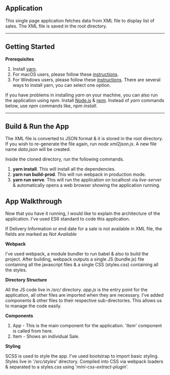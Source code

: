 ## Application

This single page application fetches data from XML file to display list of sales. The XML file is saved in the root directory.

---

## Getting Started

**Prerequisites** 

1. Install [yarn](https://yarnpkg.com/en/).
2. For macOS users, please follow these [instructions](https://yarnpkg.com/lang/en/docs/install/#mac-stable).
2. For Windows users, please follow these [instructions](https://yarnpkg.com/lang/en/docs/install/#windows-stable). There are several ways to install yarn, you can select one option.

If you have problems in installing *yarn* on your machine, you can also run the application using *npm*. Install [Node.js](https://nodejs.org/en/) & [npm](https://www.npmjs.com). Instead of *yarn* commands below, use *npm* commands like, *npm install*. 

---

## Build & Run the App

The XML file is converted to JSON format & it is stored in the root directory. If you wish to re-generate the file again, run *node xml2json.js*. A new file name *data.json* will be created.

Inside the cloned directory, run the following commands.

1. **yarn install**. This will install all the dependencies.
2. **yarn run build-prod**. This will run webpack in production mode.
3. **yarn run serve**. This will run the application on localhost via *live-server* & automatically opens a web browser showing the application running.

## App Walkthrough

Now that you have it running, I would like to explain the architecture of the application. I've used ES6 standard to code this application.

If Delivery Information or end date for a sale is not available in XML file, the fields are marked as *Not Available* 

**Webpack**

I've used webpack, a module bundler to run babel & also to build the project. After building, webpack outputs a single JS (bundle.js) file containing all the javascript files & a single CSS (styles.css) containing all the styles.

**Directory Structure**

All the JS code live in */src/* directory. *app.js* is the entry point for the application, all other files are imported when they are necessary. I've added components & other files to their respective sub-directories. This allows us to manage the code easily.

**Components**

1. App - This is the main component for the application. '*Item*' component is called from here.
2. Item - Shows an individual Sale.

**Styling**

SCSS is used to style the app. I've used bootstrap to import basic styling. Styles live in '*/src/styles*' directory. Compiled into CSS via webpack loaders & separated to a styles.css using '*mini-css-extract-plugin*'.          